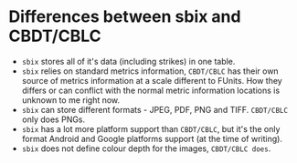 # Differences between sbix and CBDT/CBLC

- `sbix` stores all of it's data (including strikes) in one table.
- `sbix` relies on standard metrics information, `CBDT/CBLC` has their own source of metrics information at a scale different to FUnits. How they differs or can conflict with the normal metric information locations is unknown to me right now.
- `sbix` can store different formats - JPEG, PDF, PNG and TIFF. `CBDT/CBLC` only does PNGs.
- `sbix` has a lot more platform support than `CBDT/CBLC`, but it's the only format Android and Google platforms support (at the time of writing).
- `sbix` does not define colour depth for the images, `CBDT/CBLC does`.